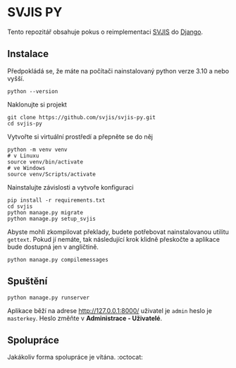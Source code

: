 # SVJIS PY

Tento repozitář obsahuje pokus o reimplementaci [SVJIS](https://svjis.github.io/) do [Django](https://www.djangoproject.com/).

## Instalace
Předpokládá se, že máte na počítači nainstalovaný python verze 3.10 a nebo vyšší.

```
python --version
```

Naklonujte si projekt
```
git clone https://github.com/svjis/svjis-py.git
cd svjis-py
```

Vytvořte si virtuální prostředí a přepněte se do něj
```
python -m venv venv
# v Linuxu
source venv/bin/activate
# ve Windows
source venv/Scripts/activate
```

Nainstalujte závislosti a vytvoře konfiguraci
```
pip install -r requirements.txt
cd svjis
python manage.py migrate
python manage.py setup_svjis
```

Abyste mohli zkompilovat překlady, budete potřebovat nainstalovanou utilitu `gettext`. Pokud jí nemáte, tak následující krok klidně přeskočte a aplikace bude dostupná jen v angličtině.
```
python manage.py compilemessages
```

## Spuštění

```
python manage.py runserver
```

Aplikace běží na adrese http://127.0.0.1:8000/ uživatel je `admin` heslo je `masterkey`. Heslo změňte v **Administrace - Uživatelé**.

## Spolupráce

Jakákoliv forma spolupráce je vítána. :octocat:
